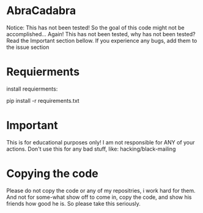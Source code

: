 # AbraCadabra
Notice: This has not been tested! So the goal of this code might not be accomplished... Again! This has not been tested, why has not been tested? Read the Important section bellow.
If you experience any bugs, add them to the issue section 

# Requierments
install requierments:

pip install -r requirements.txt

# Important
This is for educational purposes only! I am not responsible for ANY of your actions. Don't use this for any bad stuff, like: hacking/black-mailing

# Copying the code
Please do not copy the code or any of my repositries, i work hard for them. And not for some-what show off to come in, copy the code, and show his friends how good he is. So please take this seriously.

